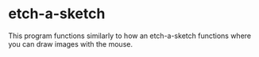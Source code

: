 # etch-a-sketch

This program functions similarly to how an etch-a-sketch functions where you can draw images with the mouse.